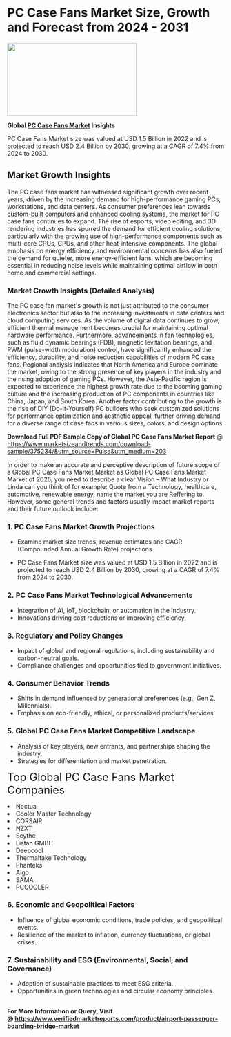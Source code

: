 <H1>PC Case Fans Market Size, Growth and Forecast from 2024 - 2031</H1><img class="aligncenter size-medium wp-image-584254" src="https://thirdeyenews.in/wp-content/uploads/2024/09/Global-Market-Research-300x168.jpeg" alt="" width="300" height="168" /><p><strong>Global&nbsp;<a href="https://www.marketsizeandtrends.com/download-sample/375234/&amp;utm_source=Pulse&amp;utm_medium=203">PC Case Fans Market</a> Insights</strong></p><p>PC Case Fans Market size was valued at USD 1.5 Billion in 2022 and is projected to reach USD 2.4 Billion by 2030, growing at a CAGR of 7.4% from 2024 to 2030.</p><p><h2>Market Growth Insights</h2> The PC case fans market has witnessed significant growth over recent years, driven by the increasing demand for high-performance gaming PCs, workstations, and data centers. As consumer preferences lean towards custom-built computers and enhanced cooling systems, the market for PC case fans continues to expand. The rise of esports, video editing, and 3D rendering industries has spurred the demand for efficient cooling solutions, particularly with the growing use of high-performance components such as multi-core CPUs, GPUs, and other heat-intensive components. The global emphasis on energy efficiency and environmental concerns has also fueled the demand for quieter, more energy-efficient fans, which are becoming essential in reducing noise levels while maintaining optimal airflow in both home and commercial settings. <h3>Market Growth Insights (Detailed Analysis)</h3> The PC case fan market's growth is not just attributed to the consumer electronics sector but also to the increasing investments in data centers and cloud computing services. As the volume of digital data continues to grow, efficient thermal management becomes crucial for maintaining optimal hardware performance. Furthermore, advancements in fan technologies, such as fluid dynamic bearings (FDB), magnetic levitation bearings, and PWM (pulse-width modulation) control, have significantly enhanced the efficiency, durability, and noise reduction capabilities of modern PC case fans. Regional analysis indicates that North America and Europe dominate the market, owing to the strong presence of key players in the industry and the rising adoption of gaming PCs. However, the Asia-Pacific region is expected to experience the highest growth rate due to the booming gaming culture and the increasing production of PC components in countries like China, Japan, and South Korea. Another factor contributing to the growth is the rise of DIY (Do-It-Yourself) PC builders who seek customized solutions for performance optimization and aesthetic appeal, further driving demand for a diverse range of case fans in various sizes, colors, and design options. </p><p><span class=""><strong>Download Full PDF Sample Copy of Global PC Case Fans Market Report</strong> @ <a href="https://www.marketsizeandtrends.com/download-sample/375234/&amp;utm_source=Pulse&amp;utm_medium=203" target="_blank">https://www.marketsizeandtrends.com/download-sample/375234/&amp;utm_source=Pulse&amp;utm_medium=203</a></span></p><p>In order to make an accurate and perceptive description of future scope of a Global&nbsp;PC Case Fans Market Market as Global&nbsp;PC Case Fans Market Market of 2025, you need to describe a clear Vision &ndash; What Industry or Linda can you think of for example: Quote from a Technology, healthcare, automotive, renewable energy, name the market you are Reffering to. However, some general trends and factors usually impact market reports and their future outlook include:</p><h3>1.&nbsp;<strong>PC Case Fans Market Growth Projections</strong></h3><ul><li>Examine market size trends, revenue estimates and CAGR (Compounded Annual Growth Rate) projections.</li><li><p>PC Case Fans Market size was valued at USD 1.5 Billion in 2022 and is projected to reach USD 2.4 Billion by 2030, growing at a CAGR of 7.4% from 2024 to 2030.</p></li></ul><h3>2.&nbsp;<strong>PC Case Fans Market Technological Advancements</strong></h3><ul><li>Integration of AI, IoT, blockchain, or automation in the industry.</li><li>Innovations driving cost reductions or improving efficiency.</li></ul><h3>3.&nbsp;<strong>Regulatory and Policy Changes</strong></h3><ul><li>Impact of global and regional regulations, including sustainability and carbon-neutral goals.</li><li>Compliance challenges and opportunities tied to government initiatives.</li></ul><h3>4.&nbsp;<strong>Consumer Behavior Trends</strong></h3><ul><li>Shifts in demand influenced by generational preferences (e.g., Gen Z, Millennials).</li><li>Emphasis on eco-friendly, ethical, or personalized products/services.</li></ul><h3>5.&nbsp;<strong>Global PC Case Fans Market Competitive Landscape</strong></h3><ul><li>Analysis of key players, new entrants, and partnerships shaping the industry.</li><li>Strategies for differentiation and market penetration.</li></ul><p data-pm-slice="1 1 []"><span style="color: inherit; font-family: inherit; font-size: 25px;">Top Global PC Case Fans Market Companies</span></p><div class="" data-test-id=""><p><li>Noctua</li><li> Cooler Master Technology</li><li> CORSAIR</li><li> NZXT</li><li> Scythe</li><li> Listan GMBH</li><li> Deepcool</li><li> Thermaltake Technology</li><li> Phanteks</li><li> Aigo</li><li> SAMA</li><li> PCCOOLER</li></p></div><h3>6.&nbsp;<strong>Economic and Geopolitical Factors</strong></h3><ul><li>Influence of global economic conditions, trade policies, and geopolitical events.</li><li>Resilience of the market to inflation, currency fluctuations, or global crises.</li></ul><h3>7.&nbsp;<strong>Sustainability and ESG (Environmental, Social, and Governance)</strong></h3><ul><li>Adoption of sustainable practices to meet ESG criteria.</li><li>Opportunities in green technologies and circular economy principles.</li></ul><h2><strong style="font-size: 14px;">For More Information or Query, Visit @&nbsp;</strong><a style="background-color: #ffffff; font-size: 14px;" href="https://www.marketsizeandtrends.com/report/pc-case-fans-market/" target="_blank">https://www.verifiedmarketreports.com/product/airport-passenger-boarding-bridge-market</a></h2>
